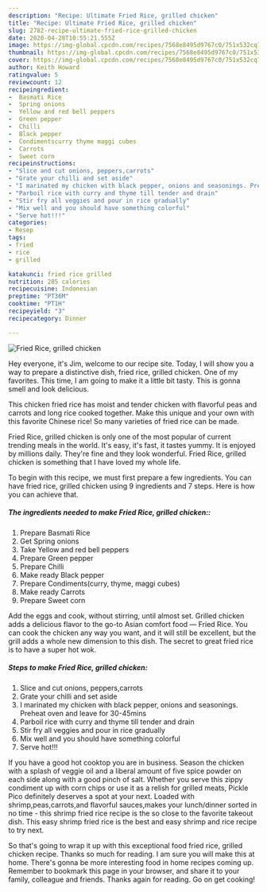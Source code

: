 ```yaml
---
description: "Recipe: Ultimate Fried Rice, grilled chicken"
title: "Recipe: Ultimate Fried Rice, grilled chicken"
slug: 2782-recipe-ultimate-fried-rice-grilled-chicken
date: 2020-04-28T10:55:21.555Z
image: https://img-global.cpcdn.com/recipes/7568e8495d9767c0/751x532cq70/fried-rice-grilled-chicken-recipe-main-photo.jpg
thumbnail: https://img-global.cpcdn.com/recipes/7568e8495d9767c0/751x532cq70/fried-rice-grilled-chicken-recipe-main-photo.jpg
cover: https://img-global.cpcdn.com/recipes/7568e8495d9767c0/751x532cq70/fried-rice-grilled-chicken-recipe-main-photo.jpg
author: Keith Howard
ratingvalue: 5
reviewcount: 12
recipeingredient:
-  Basmati Rice
-  Spring onions
-  Yellow and red bell peppers
-  Green pepper
-  Chilli
-  Black pepper
-  Condimentscurry thyme maggi cubes
-  Carrots
-  Sweet corn
recipeinstructions:
- "Slice and cut onions, peppers,carrots"
- "Grate your chilli and set aside"
- "I marinated my chicken with black pepper, onions and seasonings. Preheat oven and leave for 30-45mins"
- "Parboil rice with curry and thyme till tender and drain"
- "Stir fry all veggies and pour in rice gradually"
- "Mix well and you should have something colorful"
- "Serve hot!!!"
categories:
- Resep
tags:
- fried
- rice
- grilled

katakunci: fried rice grilled
nutrition: 285 calories
recipecuisine: Indonesian
preptime: "PT36M"
cooktime: "PT1H"
recipeyield: "3"
recipecategory: Dinner

---
```



![Fried Rice, grilled chicken](https://img-global.cpcdn.com/recipes/7568e8495d9767c0/751x532cq70/fried-rice-grilled-chicken-recipe-main-photo.jpg)

Hey everyone, it's Jim, welcome to our recipe site. Today, I will show you a way to prepare a distinctive dish, fried rice, grilled chicken. One of my favorites. This time, I am going to make it a little bit tasty. This is gonna smell and look delicious.

This chicken fried rice has moist and tender chicken with flavorful peas and carrots and long rice cooked together. Make this unique and your own with this favorite Chinese rice! So many varieties of fried rice can be made.

Fried Rice, grilled chicken is only one of the most popular of current trending meals in the world. It's easy, it's fast, it tastes yummy. It is enjoyed by millions daily. They're fine and they look wonderful. Fried Rice, grilled chicken is something that I have loved my whole life.


To begin with this recipe, we must first prepare a few ingredients. You can have fried rice, grilled chicken using 9 ingredients and 7 steps. Here is how you can achieve that.

##### The ingredients needed to make Fried Rice, grilled chicken::

1. Prepare  Basmati Rice
1. Get  Spring onions
1. Take  Yellow and red bell peppers
1. Prepare  Green pepper
1. Prepare  Chilli
1. Make ready  Black pepper
1. Prepare  Condiments(curry, thyme, maggi cubes)
1. Make ready  Carrots
1. Prepare  Sweet corn


Add the eggs and cook, without stirring, until almost set. Grilled chicken adds a delicious flavor to the go-to Asian comfort food — Fried Rice. You can cook the chicken any way you want, and it will still be excellent, but the grill adds a whole new dimension to this dish. The secret to great fried rice is to have a super hot wok. 

##### Steps to make Fried Rice, grilled chicken:

1. Slice and cut onions, peppers,carrots
1. Grate your chilli and set aside
1. I marinated my chicken with black pepper, onions and seasonings. Preheat oven and leave for 30-45mins
1. Parboil rice with curry and thyme till tender and drain
1. Stir fry all veggies and pour in rice gradually
1. Mix well and you should have something colorful
1. Serve hot!!!


If you have a good hot cooktop you are in business. Season the chicken with a splash of veggie oil and a liberal amount of five spice powder on each side along with a good pinch of salt. Whether you serve this zippy condiment up with corn chips or use it as a relish for grilled meats, Pickle Pico definitely deserves a spot at your next. Loaded with shrimp,peas,carrots,and flavorful sauces,makes your lunch/dinner sorted in no time - this shrimp fried rice recipe is the so close to the favorite takeout dish. This easy shrimp fried rice is the best and easy shrimp and rice recipe to try next. 

So that's going to wrap it up with this exceptional food fried rice, grilled chicken recipe. Thanks so much for reading. I am sure you will make this at home. There's gonna be more interesting food in home recipes coming up. Remember to bookmark this page in your browser, and share it to your family, colleague and friends. Thanks again for reading. Go on get cooking!
